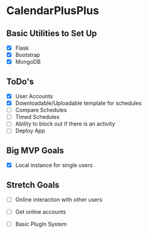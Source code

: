 # CalendarPlusPlus

## Basic Utilities to Set Up
- [X] Flask
- [X] Bootstrap
- [X] MongoDB

## ToDo's
- [X] User Accounts
- [X] Downloadable/Uploadable template for schedules
- [ ] Compare Schedules
- [ ] Timed Schedules
- [ ] Ability to block out if there is an activity 
- [ ] Deploy App

## Big MVP Goals
- [X] Local instance for single users

## Stretch Goals
- [ ] Online interaction with other users
- [ ] Get online accounts
- [ ] Basic PlugIn System

